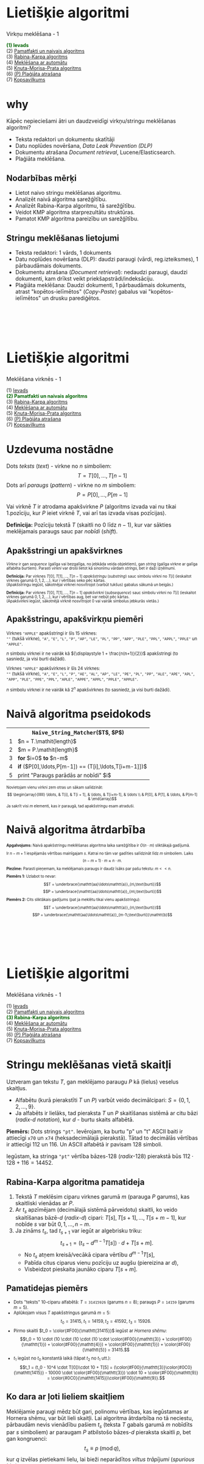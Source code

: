 # &nbsp;

<hgroup>

<h1 style="font-size:28pt">Lietišķie algoritmi</h1>

<blue>Virkņu meklēšana - 1</blue>

</hgroup><hgroup style="font-size:90%">

<span style="color:darkgreen">**(1) Ievads**</span>  
<span>(2) [Pamatfakti un naivais algoritms](#section-1)</span>  
<span>(3) [Rabina-Karpa algoritms](#section-2)</span>  
<span>(4) [Meklēšana ar automātu](#section-3)</span>  
<span>(5) [Knuta-Morisa-Prata algoritms](#section-4)</span>  
<span>(6) [(P) Plaģiāta atrašana](#section-5)</span>  
<span>(7) [Kopsavilkums](#section-6)</span>

</hgroup>

<!--
Meklēšana virknēs - 2
------
Ievads
Galīgi automāti
Bojera-Mūra algoritms
BM algoritma pareizība
(P) Regulāru izteiksmju atrašana
Kopsavilkums



Meklēšana virknēs - 3
------------
Ievads
Rekursīvu algoritmu sarežģītība
Dinamiskā programmēšana
Sufiksu koku jēdziens
Ukkonena algoritms
(P) Failu digitālnospiedumi (fingerprinting) un Blūma filtri
Kopsavilkums
-->





# <lo-why/> why

<div class="bigWhy">

Kāpēc nepieciešami ātri un daudzveidīgi 
virkņu/stringu meklēšanas algoritmi?

</div>

<div class="smallWhy">

* Teksta redaktori un dokumentu skatītāji
* Datu noplūdes novēršana, *Data Leak Prevention (DLP)*
* Dokumentu atrašana *Document retrieval*, Lucene/Elasticsearch.
* Plaģiāta meklēšana.

</div>



## <lo-summary/> Nodarbības mērķi 

* Lietot naivo stringu meklēšanas algoritmu. 
* Analizēt naivā algoritma sarežģītību.
* Analizēt Rabina-Karpa algoritmu, tā sarežģītību.
* Veidot KMP algoritma starprezultātu struktūras.
* Pamatot KMP algoritma pareizību un sarežģītību.


## <lo-summary/> Stringu meklēšanas lietojumi

* Teksta redaktori: 1 vārds, 1 dokuments
* Datu noplūdes novēršana (DLP): daudzi paraugi (vārdi, reg.izteiksmes), 
1 pārbaudāmais dokuments.
* Dokumentu atrašana (*Document retrieval*): nedaudzi paraugi, daudzi dokumenti, kam 
drīkst veikt priekšapstrādi/indeksāciju.
* Plaģiāta meklēšana: Daudzi dokumenti, 1 pārbaudāmais dokuments, atrast 
"kopētos-ielīmētos" (*Copy-Paste*) gabalus vai "kopētos-ielīmētos" un drusku parediģētos.









# &nbsp;

<hgroup>

<h1 style="font-size:28pt">Lietišķie algoritmi</h1>

<blue>Meklēšana virknēs - 1</blue>

</hgroup><hgroup style="font-size:90%">

<span>(1) [Ievads](#section)</span>  
<span style="color:darkgreen">**(2) Pamatfakti un naivais algoritms**</span>  
<span>(3) [Rabina-Karpa algoritms](#section-2)</span>  
<span>(4) [Meklēšana ar automātu](#section-3)</span>  
<span>(5) [Knuta-Morisa-Prata algoritms](#section-4)</span>  
<span>(6) [(P) Plaģiāta atrašana](#section-5)</span>  
<span>(7) [Kopsavilkums](#section-6)</span>

</hgroup>


# <lo-theory/> Uzdevuma nostādne

Dots <blue>*teksts*</blue> (*text*) - virkne no $n$ simboliem:
$$T = T[0], \ldots, T[n-1]$$
Dots arī <blue>*paraugs*</blue> (*pattern*) - virkne no $m$ simboliem:
$$P = P[0], \ldots, P[m-1]$$

Vai virknē $T$ ir atrodama apakšvirkne $P$ (algoritms izvada vai nu tikai 1.pozīciju, kur $P$ ieiet virknē $T$, 
vai arī tas izvada visas pozīcijas).

**Definīcija:** Pozīciju tekstā $T$ (skaitli no $0$ līdz $n-1$), kur var sākties meklējamais
paraugs sauc par <blue>*nobīdi*</blue> (*shift*). 

## <lo-theory/> Apakšstringi un apakšvirknes

<div style="font-size:70%">

<blue>*Virkne*</blue> ir gan *sequence* (galīga vai bezgalīga, 
no jebkāda veida objektiem), gan *string* (galīga virkne ar galīga alfabēta burtiem). 
Parasti <blue>*virkni*</blue> var droši lietot kā sinonīmu vārdam <blue>*strings*</blue>, 
bet ir daži izņēmumi. 

**Definīcija:** Par virknes $T[0],T[1],\ldots,T[n-1]$ <blue>*apakšstringu*</blue> (*substring*) sauc 
simbolu virkni no $T[i]$ (ieskaitot virknes garumā $0,1,2,\ldots$), kur $i$ vērtības seko pēc kārtas.  
(Apakšstringu iegūst, sākotnējai virknei nosvītrojot (varbūt tukšus) gabalus sākumā un beigās.)

**Definīcija:** Par virknes $T[0],T[1],\ldots,T[n-1]$ <blue>*apakšvirkni*</blue> (*subsequence*) sauc 
simbolu virkni no $T[i]$ (ieskaitot virknes garumā $0,1,2,\ldots$), kur $i$ vērtības aug, bet var nebūt pēc kārtas.  
(Apakšvirkni iegūst, sākotnējā virknē nosvītrojot $0$ vai vairāk simbolus jebkurās vietās.)

</div>

## <lo-theory/> Apakšstringu, apakšvirkņu piemēri

<hgroup style="font-size:80%">

Virknes `"APPLE"` apakšstringi ir šīs $15$ virknes:  
`""` (tukšā virkne), `"A"`, `"E"`, `"L"`, `"P"`, `"AP"`, `"LE"`, `"PL"`, `"PP"`, 
`"APP"`, `"PLE"`, `"PPL"`, `"APPL"`, `"PPLE"` un `"APPLE"`.

$n$ simbolu virknei ir ne vairāk kā ${\displaystyle 1 + \frac{n(n+1)}{2}}$ apakšstringi
(to sasniedz, ja visi burti dažādi).

</hgroup>
<hgroup style="font-size:80%">

Virknes `"APPLE"` apakšvirknes ir šīs $24$ virknes:  
`""` (tukšā virkne), `"A"`, `"E"`, `"L"`, `"P"`, 
`"AE"`, `"AL"`, `"AP"`, `"LE"`, `"PE"`, `"PL"`, `"PP"`,
`"ALE"`, `"APE"`, `"APL"`, `"APP"`,  `"PLE"`, `"PPE"`, `"PPL"`, 
`"APLE"`, `"APPE"`, `"APPL"`, `"PPLE"`, `"APPLE"`.

$n$ simbolu virknei ir ne vairāk kā ${\displaystyle 2^n}$ apakšvirknes
(to sasniedz, ja visi burti dažādi).

</hgroup>






# <lo-theory/> Naivā algoritma pseidokods


<table class="pseudocode">
<tr><th colspan="2"><tt>Naive_String_Matcher</tt>($T$, $P$)</th></tr>
<tr>
<td>1</td>
<td>$n = T.\mathit{length}$</td>
</tr>
<tr>
<td>2</td>
<td>$m = P.\mathit{length}$</td>
</tr>
<tr>
<td>3</td>
<td><b>for</b> $i=0$ <b>to</b> $n-m$</td>
</tr>
<tr>
<td>4</td>
<td class="ind1"><b>if</b> ($P[0],\ldots,P[m-1]) == (T[i],\ldots,T[i+m-1]])$</td>
</tr>
<tr>
<td>5</td>
<td class="ind2">print "Paraugs parādās ar nobīdi" $i$</td>
</tr>
</table>

<div style="font-size: 70%">

Novietojam vienu virkni zem otras un sākam salīdzināt:
$$ \begin{array}{llllll}
\ldots, & T[i], & T[i + 1], & \ldots, & T[i+m-1], & \ldots \\
& P[0], & P[1], & \ldots, & P[m-1] & 
\end{array}$$
Ja sakrīt visi $m$ elementi, kas ir paraugā, tad apakšstringu esam atraduši. 

</div>



# <lo-theory/> Naivā algoritma ātrdarbība

<hgroup style="font-size:70%;">

**Apgalvojums:** Naivā apakšstringu meklēšanas algoritma laika sarežģītība ir $O(n \cdot m)$ sliktākajā gadījumā.

Ir $n - m + 1$ iespējamās vērtības mainīgajam $s$. Katrai no tām var gadīties salīdzināt līdz $m$ simboliem. Laiks
$$(n - m + 1) \cdot m \approx n \cdot m.$$

**Piezīme:** Parasti pieņemam, ka meklējamais paraugs ir daudz īsāks par pašu tekstu: $m << n$.

</hgroup>
<hgroup style="font-size:70%;">

**Piemērs 1:** Uzlabot to nevar: 

$$T = \underbrace{\mathtt{aa}\ldots\mathtt{a}}_{n\;\text{burti}}$$
$$P = \underbrace{\mathtt{aa}\ldots\mathtt{a}}_{m\;\text{burti}}$$


**Piemērs 2:** Cits sliktākais gadījums (pat ja meklētu 
tikai vienu apakšstringu):

$$T = \underbrace{\mathtt{aa}\ldots\mathtt{a}}_{n\;\text{burti}}$$
$$P = \underbrace{\mathtt{aa}\ldots\mathtt{a}}_{m-1\;\text{burti}}\mathtt{b}$$

</hgroup>


# &nbsp;

<hgroup>

<h1 style="font-size:28pt">Lietišķie algoritmi</h1>

<blue>Meklēšana virknēs - 1</blue>

</hgroup><hgroup style="font-size:90%">

<span>(1) [Ievads](#section)</span>  
<span>(2) [Pamatfakti un naivais algoritms](#section-1)</span>  
<span style="color:darkgreen">**(3) Rabina-Karpa algoritms**</span>  
<span>(4) [Meklēšana ar automātu](#section-3)</span>  
<span>(5) [Knuta-Morisa-Prata algoritms](#section-4)</span>  
<span>(6) [(P) Plaģiāta atrašana](#section-5)</span>  
<span>(7) [Kopsavilkums](#section-6)</span>

</hgroup>


# <lo-summary/> Stringu meklēšanas vietā skaitļi

Uztveram gan tekstu $T$, gan meklējamo paraugu $P$ kā 
(lielus) veselus skaitļus.

* Alfabētu (kurā pierakstīti $T$ un $P$) varbūt veido 
decimālcipari: $S = \{ 0,1,2,\ldots,9 \}$.
* Ja alfabēts ir lielāks, tad pieraksta $T$ un $P$ skaitīšanas sistēmā ar citu bāzi
(*radix-$d$ notation*), kur $d$ - burtu skaits alfabētā.

**Piemērs:** Dots strings `"pt"`. Ievērojam, ka burtu "p" un "t" ASCII 
baiti ir attiecīgi `x70` un `x74` (heksadecimālajā pierakstā). 
Tātad to decimālās vērtības ir attiecīgi $112$ un $116$. 
Un ASCII alfabētā ir pavisam $128$ simboli. 

Iegūstam, ka stringa `"pt"` vērtība bāzes-$128$ (*radix*-$128$) 
pierakstā būs $112 \cdot 128 + 116 = 14452$. 







## <lo-summary/> Rabina-Karpa algoritma pamatideja

1. Tekstā $T$ meklēsim ciparu virknes garumā $m$ (parauga $P$ garums), 
kas skaitliski vienādas ar $P$. 
2. Ar $t_s$ apzīmējam (decimālajā sistēmā pārveidotu) skaitli, 
ko veido skaitīšanas bāzē-$d$ (*radix*-$d$) cipari: 
$T[s],T[s+1],\ldots,T[s+m-1]$, kur nobīde
$s$ var būt $0,1,\ldots,n-m$.
3. Ja zināms $t_s$, tad $t_{s+1}$ var iegūt 
ar algebrisku triku:
$$t_{s+1} = \left( t_s - d^{m-1}T[s] \right) \cdot d + T[s+m].$$
    - No $t_s$ atņem kreisā/vecākā cipara vērtību $d^{m-1}T[s]$, 
    - Pabīda citus ciparus vienu pozīciju uz augšu (piereizina ar $d$),
    - Visbeidzot pieskaita jaunāko ciparu $T[s+m]$. 



## <lo-summary/> Pamatidejas piemērs

<div style="font-size:80%">

* Dots "teksts" 10-ciparu alfabētā: $T=\mathtt{31415926}$ 
(garums $n=8$); paraugs $P = \mathtt{14159}$ (garums $m=5$).
* Aplūkojam visus $T$ apakšstringus garumā $m=5$:
$$t_0 = 31415,\;t_1 = 14159,\,t_2=41592,\;t_3 = 15926.$$
* Pirmo skaitli $t_0 = \color{#F00}{\mathtt{31415}}$ iegūst ar <blue>*Hornera shēmu*</blue>:
$$t_0 = 10 \cdot (10 \cdot (10 \cdot (10 \cdot \color{#F00}{\mathtt{3}} + \color{#F00}{\mathtt{1}}) + \color{#F00}{\mathtt{4}}) + \color{#F00}{\mathtt{1}}) + \color{#F00}{\mathtt{5}} = 31415.$$
* $t_1$ iegūst no $t_0$ konstantā laikā (tāpat $t_2$ no $t_1$ utt.):
$$t_1 = (t_0 - 10^4 \cdot T[0])\cdot 10 + T[5] = (\color{#F00}{\mathtt{3}}\color{#0C0}{\mathtt{1415}} - 10000 \cdot \color{#F00}{\mathtt{3}}) \cdot 10 + \color{#F00}{\mathtt{9}} = \color{#0C0}{\mathtt{1415}}\color{#F00}{\mathtt{9}}.$$

</div>


## <lo-summary/> Ko dara ar ļoti lieliem skaitļiem

Meklējamie paraugi mēdz būt gari, polinomu vērtības, kas iegūstamas
ar Hornera shēmu, var būt lieli skaitļi. Lai algoritma ātrdarbība
no tā neciestu, pārbaudām nevis vienādību pašiem $t_s$ (teksta $T$ gabals
garumā $m$ nobīdīts par $s$ simboliem) ar paraugam $P$ atbilstošo 
bāzes-$d$ pieraksta skaitli $p$, bet gan kongruenci: 
$$t_s \equiv p\;(\text{mod}\,q),$$
kur $q$ izvēlas pietiekami lielu, lai bieži neparādītos 
<blue>*viltus trāpījumi*</blue> (*spurious hits*). 

# <lo-summary/> Rabina-Karpa pseidokods


<table class="pseudocode" style="font-size:70%">
<tr><th colspan="2"><tt>Rabin_Karp_Matcher</tt>($T$, $P$,$d$,$q$)</th></tr>
<tr>
<td>1</td>
<td>$n = T.\mathit{length}$</td>
</tr>
<tr>
<td>2</td>
<td>$m = P.\mathit{length}$</td>
</tr>
<tr>
<td>3</td>
<td>$h = d^{m-1}\,\text{mod}\,q$</td>
</tr>
<tr>
<td>4</td>
<td>$p = 0$</td>
</tr>
<tr>
<td>5</td>
<td>$t_0 = 0$</td>
</tr>
<tr>
<td>6</td>
<td><b>for</b> $i = 0$ <b>to</b> $m-1$&nbsp;&nbsp;<green>// saskaita pēc Hornera shēmas</green></td> 
</tr>
<tr>
<td>7</td>
<td class="ind1">$p = (d \cdot p + P[i])\,\text{mod}\,q$</td>
</tr>
<tr>
<td>8</td>
<td class="ind1">$t_0 = (d \cdot t_0 + T[i])\,\text{mod}\,q$</td>
</tr>
<tr>
<td>9</td>
<td><b>for</b> $s=0$ <b>to</b> $n-m$</td>
</tr>
<tr>
<td>10</td>
<td class="ind1"><b>if</b> $p==t_s$</td>
</tr>
<tr>
<td>11</td>
<td class="ind2"><b>if</b> $(P[0],\ldots,P[m-1]) == (T[s],\ldots,T[s+m-1])$</td>
</tr>
<tr>
<td>12</td>
<td class="ind3">print <span style="font-family:'Courier New'">"Paraugs parādās ar nobīdi"</span> $s$</td>
</tr>
<tr>
<td>13</td>
<td class="ind1"><b>if</b> $s < n-m$</td>
</tr>
<tr>
<td>14</td>
<td class="ind2">$t_{s+1} = (d(t_s - T[s]\cdot{}h) + T[s+m])\,\text{mod}\,q$</td>
</tr>
</table>



## <lo-summary/> Cik liela ir q vērtība

* Ja $q$ ir pārāk mazs, tad aritmētika pēc $q$ moduļa ir ļoti ātra, 
bet bieži rodas viltus trāpījumi. 
* Ja $q$ ir pārāk liels, tad reizināšanas tabulas uzbūvēšana modulārajai 
aritmētikai iznāk laikietilpīga.



# &nbsp;

<hgroup>

<h1 style="font-size:28pt">Lietišķie algoritmi</h1>

<blue>Meklēšana virknēs - 1</blue>

</hgroup><hgroup style="font-size:90%">

<span>(1) [Ievads](#section)</span>  
<span>(2) [Pamatfakti un naivais algoritms](#section-1)</span>  
<span>(3) [Rabina-Karpa algoritms](#section-2)</span>  
<span style="color:darkgreen">**(4) Meklēšana ar automātu**</span>  
<span>(5) [Knuta-Morisa-Prata algoritms](#section-4)</span>  
<span>(6) [(P) Plaģiāta atrašana](#section-5)</span>  
<span>(7) [Kopsavilkums](#section-6)</span>

</hgroup>


# <lo-theory/> Ievadvirkni lasām tikai vienreiz

Pieņemsim, ka lietojam naivo meklēšanas algoritmu un nobīdes (shift) 
pašreizējā vērtība ir $i$, bet salīdzināšanu esam veikuši līdz 
pozīcijai $j$.

Ja izrādās, ka 
$$T[i] = P[0], \ldots, T[i + j - 1] = P[j - 1],$$
bet $T[i + j] \neq P[j]$, tad to izmanto, lai izvēlētos nākamo pāri $(i^{\ast},j^{\ast})$. 

Nav obligāti izvēlēties $(i^{\ast},j^{\ast}) = (i+1,0)$  kā naivajā algoritmā.


## <lo-theory/> Automāta pamatideja

<hgroup>

Apakšstringa meklēšana ar galīgu automātu:  
Automāta stāvokļi $q_0, q_1, \ldots, q_{m-1}$. 

**Prefiksu īpašība:** Stāvoklī $q_i$ atrodamies tad un tikai tad, ja 
"pēdējie $i$ simboli no $T$ sakrīt ar pirmajiem $i$ simboliem no $P$”. 

</hgroup>
<hgroup style="font-size:80%">

**Piemērs:** Parauga $P = \mathtt{abab}$ meklēšanas automāts:

![abab Automaton](abab-automaton.png)

*Piezīme.* Pēc $P = \mathtt{abab}$ atrašanas pārejam 
uz $q_2$ (nevis $q_0$), jo paraugi var pārklāties.

$$\mathtt{...ababab...}$$

</hgroup>




# <lo-sample/> Automāta konstrukcijas piemērs

**Uzdevums:** Uzzīmēt galīgu automātu, kas meklē `aabab` kā apakšvirkni 
ievadāmajā tekstā.

**Atrisinājums:**

![aabab Automaton](aabab-automaton.png)



# <lo-summary/> Laiks meklēšanai ar automātu

<hgroup>

**Teksta lasīšanas laiks:** Gatava automāta darbināšanai vajag $O(n)$ laiku: katram teksta burtam viena operācija.

**Parauga priekšapstrādes laiks:** Lai izveidotu automātu, 
jānosaka nākošais stāvoklis $q’$ jebkurai pašreizējā stāvokļa $q$ un pašreizējā burta kombinācijai.

</hgroup>
<hgroup style="font-size:70%">

Pavisam ir $m$ stāvokļi. Ar $|S|$ apzīmējam alfabēta $S$ burtu skaitu. 
Veidojas tabula ar $m \cdot |S|$ elementiem. Tam vajadzīgas vismaz $O(m \cdot |S|)$ operācijas.  
**Pilnais laiks:** $O(n + m \cdot |S|)$.

*Piezīme:* Priekšapstrādes laiks ir pārāk liels; praksē tā cenšas nedarīt - par to ir KMP algoritms. 
Pat pieņemot, ka $n >> m$, arī $m \cdot |S|$ var būt liels.

</hgroup>


# &nbsp;

<hgroup>

<h1 style="font-size:28pt">Lietišķie algoritmi</h1>

<blue>Meklēšana virknēs - 1</blue>

</hgroup><hgroup style="font-size:90%">

<span>(1) [Ievads](#section)</span>  
<span>(2) [Pamatfakti un naivais algoritms](#section-1)</span>  
<span>(3) [Rabina-Karpa algoritms](#section-2)</span>  
<span>(4) [Meklēšana ar automātu](#section-3)</span>  
<span style="color:darkgreen">**(5) Knuta-Morisa-Prata algoritms**</span>  
<span>(6) [(P) Plaģiāta atrašana](#section-5)</span>  
<span>(7) [Kopsavilkums](#section-6)</span>

</hgroup>


# <lo-summary/> KMP pamatideja

* Izveidojam tabuliņu ar <blue>*prefiksu funkciju*</blue> (*prefix function*)
$\pi$ dotajam <blue>*paraugam*</blue> (*pattern*). 
Šī funkcija ietver zināšanas par to, kā paraugs $P$ sakrīt pats ar savām nobīdēm. 
    - Izvairāmies no 
nevajadzīgām nobīdēm naivajā meklēšanas algoritmā. 
    - Nav jāveido automāta stāvokļu diagramma ar atsevišķu bultiņu 
katram iespējamajam ievades simbolam $s \in S$. 

1. Ievade tiek lasīta tikai vienreiz: $O(n)$, nevis $O(n \cdot m)$, kā naivajam algoritmam.
2. Parauga $P$ priekšapstrāde notiks laikā $O(m)$, nevis $O(m\cdot|S|)$, kā pilnīgi izveidotam automātam.


# <lo-summary/> Prefiksu funkcija

<div style="font-size:80%">

Prefiksu funkcija ir atkarīga no meklējamā parauga. 
Turpmāk pieņemsim, ka ir dots $P$ - 

**Definīcija:** Katram $j$ ($j = 1,\ldots,m$) atrod maksimālo $k$, 
kam $k < j$ un izpildās šādi nosacījumi:
$$\left\{ \begin{array}{l}
P[0] = P[j - k]\\
P[1] = P[j - k + 1]\\
\ldots\\
P[k - 1] = P[j - 1]
\end{array} \right.$$

Atrasto $k$ ieraksta $\pi$ vērtību tabulā: $\pi[j]=k$.  
Ja nosacījumi neizpildās nevienam $k<j$, tad $\pi[j]=0$.

</div>



## <lo-summary/> Prefiksu funkcija (alternatīva definīcija)

**Apzīmējums:** Ja parauga $P$ garums ir $m$ simboli, tad ar 
$P_k$ apzīmējam vārda $P$ prefiksu garumā $k$:
$$P_0 = \mathtt{""},\;P_1=P[0],\;\ldots,\;P_m = P[0]\ldots{}P[m-1].$$


**Alternatīva $\pi(j)$ definīcija:** Dota meklējamā virkne jeb paraugs $P$ 
(tā garums ir $m$ simboli). Par paraugam atbilstošo 
prefiksu funkciju sauc funkciju $\pi(j)=k$, kas 
katram $j$ ($1 \leq j \leq m$) atrod to $k$ ($0 \leq k \leq m-1$), 
kur $k$ ir parauga $P$ $j$-tā 
prefiksa visgarākā sufiksa garums.

$\pi(j) = \max \left\{ k\,:\,k<j\;\text{un}\;P_k\;\text{ir vārda}\;P_j\;\text{sufikss} \right\}$


## <lo-sample/> Piemērs Nr.1

**Uzdevums:** Atrast prefiksu funkciju, kas atbilst 
meklējamajam paraugam $P = \mathtt{abab}$. 

**Risinājums ar sabīdīšanu:**

![Prefix functions1](prefix-functions1.png)


## <lo-sample/> Piemērs Nr.2

**Uzdevums:** Atrast prefiksu funkciju, kas atbilst 
meklējamajam paraugam $P = \mathtt{aabaab}$. 

**Risinājums ar sabīdīšanu:**

![Prefix functions2](prefix-functions2.png)


## <lo-sample/> Piemērs Nr.3

**Uzdevums:** Atrast prefiksu funkciju, kas atbilst
meklējamajam paraugam $P = \mathtt{ababaca}$.





## <lo-summary/> pi(j) sniegtā informācija

<div style="font-size:70%">

**Apzīmējums:** $i \in \{ 0,\ldots,n-m\}$ ir tekošā nobīde/*shift* 
tekstā $T$: pašreiz ceram, ka paraugs $P$ atradīsies tekstā $T$, sākot ar $i$-to pozīciju. 

Ja kārtējais $T$ simbols nesakrīt ar $P[j]$ 
(kādam $j \in \{ 0,\ldots,m-1\}$), tad ir spēkā:

$$\left\{ \begin{array}{lll}
T[i] & =P[j-k] & =P[0]\\
T[i+1] & =P[j-k+1] & =P[1]\\
\ldots & \ldots & \ldots\\
T[i+k+1] & =P[j-1] & =P[k-1]
\end{array} \right.$$

Tad mēs zināsim, ka nākošā pozīcija tekstā $T$, 
kur var parādīties apakšvirkne $P$, ir, sākot ar pēdējiem $k$ 
burtiem no jau nolasītā $T$ gabala. 



</div>



# <lo-summary/> KMP pseidokods

<table class="pseudocode">
<tr><th colspan="2">KMP_Matcher($T$, $P$)</th></tr>
<tr>
<td>1</td>
<td>$n = T.\mathit{length}$</td>
</tr>
<tr>
<td>2</td>
<td>$m = P.\mathit{length}$</td>
</tr>
<tr>
<td>3</td>
<td>$\pi =$<span style="font-variant: small-caps;">Compute_Prefix_Function</span>($P$)</td>
</tr>
<tr>
<td>4</td>
<td>$k=0$</td>
</tr>
<tr>
<td>5</td>
<td><b>for</b> $i=0$ <b>to</b> $n-1$</td>
</tr>
<tr>
<td>6</td>
<td class="ind1"><b>while</b> $k>0$ <b>and</b> $P[k+1] \neq T[i]$</td>
</tr>
<tr>
<td>7</td>
<td class="ind2">$k = \pi(k)$</td>
</tr>
<tr>
<td>8</td>
<td class="ind1"><b>if</b> $P[k+1] == T[i]$</td>
</tr>
<tr>
<td>9</td>
<td class="ind2">$k = k+1$</td>
</tr>
<tr>
<td>10</td>
<td class="ind1"><b>if</b> $k == m$</td>
</tr>
<tr>
<td>11</td>
<td class="ind2">print <tt style="font-family:'Courier New'">"Paraugs parādās ar nobīdi"</tt> $i-m$</td>
</tr>
<tr>
<td>12</td>
<td class="ind2">$k = \pi(k)$</td>
</tr>
</table>






# <lo-summary/> Prefiksu funkcijas veidošana

<table class="pseudocode">
<tr><th colspan="2"><span style="font-variant: small-caps;">Compute_Prefix_Function($P$)</span></th></tr>
<tr>
<td>1</td>
<td>$m = P.\mathit{length}$</td>
</tr>
<tr>
<td>2</td>
<td>Rezervē tukšu tabulu $(\pi[0],\ldots,\pi[m-1])$</td>
</tr>
<tr>
<td>3</td>
<td>$\pi[0]=-1$</td>
</tr>
<tr>
<td>4</td>
<td>$k=0$</td>
</tr>
<tr>
<td>5</td>
<td><b>for</b> $q=1$ <b>to</b> $m-1$</td>
</tr>
<tr>
<td>6</td>
<td class="ind1"><b>while</b> $k>0$ <b>and</b> $P[k]\neq{}P[q]$</td>
</tr>
<tr>
<td>7</td>
<td class="ind2">$k=\pi[k]$</td>
</tr>
<tr>
<td>8</td>
<td class="ind1"><b>if</b> $P[k]==P[q]$</td>
</tr>
<tr>
<td>9</td>
<td class="ind2">$k=k+1$</td>
</tr>
<tr>
<td>10</td>
<td class="ind1">$\pi[q]=k$</td>
</tr>
<tr>
<td>11</td>
<td><b>return</b> $\pi$</td>
</tr>
</table>


<!--
k[0] = -1;
i = 0;
while (i < m) {
	k[i + 1] = k[i] + 1;
	while (k[i + 1] > 0 && P[i] != P[k[i + 1] - 1])
		k[i + 1] = k[k[i + 1] - 1] + 1;
	i = i + 1;
}

-->




## <lo-summary/> Prefiksu funkcijas veidošanas laiks

1. Ārējais cikls izpildās $m$ reizes. 
2. Katrā iekšējā cikla iterācijā $\pi[i+1]$ vērtība tiek samazināta. 
3. Tā kā šī vērtība tiek palielināta tikai katrā ārējā cikla iterācijā par $1$, 
tad tā var sasniegt ne vairāk kā $m$. Tā kā tā nevar būt negatīva, tad samazināties
var ne vairāk kā $m$ reizes, tātad iekšējais cikls kopumā izpildās ne vairāk kā $m$ reizes.

Tātad prefiksu funkcijas veidošanas laiks ir $O(m)$.



# &nbsp;

<hgroup>

<h1 style="font-size:28pt">Lietišķie algoritmi</h1>

<blue>Meklēšana virknēs - 1</blue>

</hgroup><hgroup style="font-size:90%">

<span>(1) [Ievads](#section)</span>  
<span>(2) [Pamatfakti un naivais algoritms](#section-1)</span>  
<span>(3) [Rabina-Karpa algoritms](#section-2)</span>  
<span>(4) [Meklēšana ar automātu](#section-3)</span>  
<span>(5) [Knuta-Morisa-Prata algoritms](#section-4)</span>  
<span style="color:darkgreen">**(6) (P) Plaģiāta atrašana**</span>  
<span>(7) [Kopsavilkums](#section-6)</span>

</hgroup>


# <lo theory/> Daži tiešsaistes servisi

* **Turnitin** - komerciāls serviss, pārbauda studentu eseju līdzību ar 
tur jau esošiem darbiem. Abonēšanas modelis, darbojas kopš 1997.g.  
Vai ir ētiski gūt peļņu no studentu radītiem oriģināliem darbiem?
* **Plag.lv** - kaut kas līdzīgs. Sk. rakstu 
[Latvijā palaista programma...](https://www.tvnet.lv/4838652/latvija-palaista-programma-kas-atklaj-plagiatu-akademiskos-darbos). 
* **Symantec DLP**, **Forcepoint DLP** - organizāciju pasargāšana no 
konfidenciālu dokumentu noplūdes (pat ja dokumentu saturs ir izmainīts).


## <lo-summary/> Daži algoritmi

* Sufiksu koki 
* N-gramu algoritmi 
* [MinHash](https://en.wikipedia.org/wiki/MinHash); Andrei Broder (AltaVista, 1997).







# &nbsp;

<hgroup>

<h1 style="font-size:28pt">Lietišķie algoritmi</h1>

<blue>Meklēšana virknēs - 1</blue>

</hgroup><hgroup style="font-size:90%">

<span>(1) [Ievads](#section)</span>  
<span>(2) [Pamatfakti un naivais algoritms](#section-1)</span>  
<span>(3) [Rabina-Karpa algoritms](#section-2)</span>  
<span>(4) [Meklēšana ar automātu](#section-3)</span>  
<span>(5) [Knuta-Morisa-Prata algoritms](#section-4)</span>  
<span>(6) [(P) Plaģiāta atrašana](#section-5)</span>  
<span style="color:darkgreen">**(7) Kopsavilkums**</span>

</hgroup>


# <lo-summary/> Ko darījām šajā nodarbībā

1. Apskatījām naivo virkņu meklēšanas algoritmu. 
2. Apskatījām Rabina-Karpa algoritmu. 
3. Apskatījām naivā algoritma uzlabojumu - meklēšanas automātu.
4. Veidojām KMP algoritmam vajadzīgo prefiksu funkciju.




